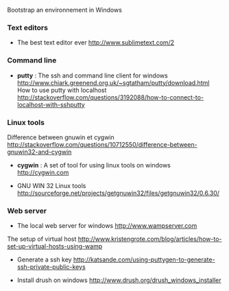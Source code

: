 Bootstrap an environnement in Windows 

### Text editors

* The best text editor ever
http://www.sublimetext.com/2

### Command line
* **putty** : The ssh and command line client for windows   
http://www.chiark.greenend.org.uk/~sgtatham/putty/download.html   
How to use putty with localhost      
http://stackoverflow.com/questions/3192088/how-to-connect-to-localhost-with-sshputty

### Linux tools

Difference between gnuwin et cygwin    
http://stackoverflow.com/questions/10712550/difference-between-gnuwin32-and-cygwin

* **cygwin** : A set of tool for using linux tools on windows   
http://cygwin.com

* GNU WIN 32 Linux tools
http://sourceforge.net/projects/getgnuwin32/files/getgnuwin32/0.6.30/

### Web server

* The local web server for windows
http://www.wampserver.com

The setup of virtual host
http://www.kristengrote.com/blog/articles/how-to-set-up-virtual-hosts-using-wamp

* Generate a ssh key
http://katsande.com/using-puttygen-to-generate-ssh-private-public-keys



* Install drush on windows
http://www.drush.org/drush_windows_installer